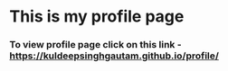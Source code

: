 # This is my profile page
### To view profile page click on this link - https://kuldeepsinghgautam.github.io/profile/
 
